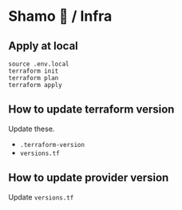 # Shamo 🐔 / Infra

## Apply at local

```shell
source .env.local
terraform init
terraform plan
terraform apply
```

## How to update terraform version

Update these.

* `.terraform-version`
* `versions.tf`

## How to update provider version

Update `versions.tf`

